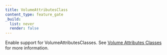 ```yaml
---
title: VolumeAttributesClass
content_type: feature_gate
_build:
  list: never
  render: false
---
```

Enable support for VolumeAttributesClasses.
See [Volume Attributes Classes](/docs/concepts/storage/volume-attributes-classes/)
for more information.
